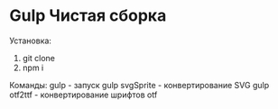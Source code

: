 # Gulp Чистая сборка

Установка:
1. git clone
2. npm i

Команды:
gulp - запуск
gulp svgSprite - конвертирование SVG
gulp otf2ttf - конвертирование шрифтов otf
